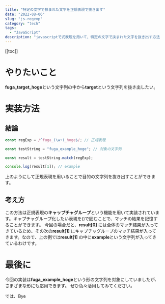 ```yaml
---
title: "特定の文字で挟まれた文字を正規表現で抜き出す"
date: "2022-08-06"
slug: "js-regexp"
category: "tech"
tags:
  - "JavaScript"
description: "javascriptで式表現を用いて、特定の文字で挟まれた文字を抜き出す方法を紹介します。"
---
```


[[toc]]

# やりたいこと

**fuga_target_hoge**という文字列の中から**target**という文字列を抜き出したい。

# 実装方法

## 結論

```javascript
const regExp = /^fuga_(\w+)_hoge$/; // 正規表現

const testString = "fuga_example_hoge"; // 対象の文字列

const result = testString.match(regExp);

console.log(result[1]); // example
```

上のようにして正規表現を用いることで目的の文字列を抜き出すことができます。

## 考え方

この方法は正規表現の**キャップチャグループ**という機能を用いて実装されています。キャプチャグループ化したい表現を()で囲むことで、マッチの結果を記憶することができます。
今回の場合だと、**result[0]** には全体のマッチ結果が入ってきているため、その次の**result[1]** にキャプチャグループのマッチ結果が入ってきます。なので、上の例では**result[1]** の中に**example**という文字列が入ってきているわけです。

# 最後に

今回の実装は**fuga_example_hoge**という形の文字列を対象にしていましたが、さまざまな形にも応用できます。
ぜひ色々活用してみてください。

では、Bye

